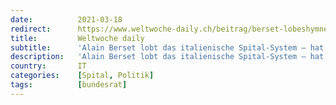 ```yaml
---
date:          2021-03-18
redirect:      https://www.weltwoche-daily.ch/beitrag/berset-lobeshymne-auf-das-italienische-spital-system-hat-er-sich-einmal-in-den-italienischen-krankenhaeusern-umgesehen/
title:         Weltwoche daily
subtitle:      'Alain Berset lobt das italienische Spital-System – hat er sich einmal in italienischen Krankenhäusern umgesehen?'
description:   'Alain Berset lobt das italienische Spital-System – hat er sich einmal in italienischen Krankenhäusern umgesehen?'
country:       IT
categories:    [Spital, Politik]
tags:          [bundesrat]
---
```

